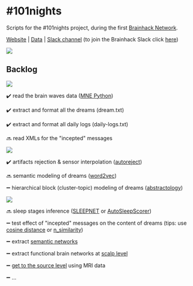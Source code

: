 # #101nights
Scripts for the #101nights project, during the first [Brainhack Network](http://brainhack-networks.com/program).

[Website](http://www.dreamsessions.org/101nights.html) | [Data](https://www.dropbox.com/sh/bnzgspyjutjyjcq/AAD63mR1tLYxtytRVQiTCMLDa?dl=0) | [Slack channel](https://brainhack.slack.com/messages/101nights/) (to join the Brainhack Slack click [here](https://brainhack-slack-invite.herokuapp.com/))

<img src="http://www.dreamsessions.org/images/101nights/Panorama.jpg">

## Backlog
<img src="https://img.shields.io/badge/1-Ready%3F-red.svg?longCache=true&style=for-the-badge">

:heavy_check_mark: read the brain waves data ([MNE Python](https://github.com/mne-tools/mne-python))

:heavy_check_mark: extract and format all the dreams (dream.txt)

:heavy_check_mark: extract and format all daily logs (daily-logs.txt)

:soon: read XMLs for the "incepted" messages

<img src="https://img.shields.io/badge/2-Steady...-orange.svg?longCache=true&style=for-the-badge">

:heavy_check_mark: artifacts rejection & sensor interpolation ([autoreject](http://autoreject.github.io/))

:soon: semantic modeling of dreams ([word2vec](https://radimrehurek.com/gensim/models/word2vec.html))

:heavy_minus_sign: hierarchical block (cluster-topic) modeling of dreams ([abstractology](https://gitlab.com/solstag/abstractology/))

<img src="https://img.shields.io/badge/3-Go!-green.svg?longCache=true&style=for-the-badge">

:soon: sleep stages inference ([SLEEPNET](https://arxiv.org/pdf/1707.08262.pdf) or [AutoSleepScorer](https://github.com/skjerns/AutoSleepScorer))

:heavy_minus_sign: test effect of "incepted" messages on the content of dreams (tips: use [cosine distance](https://www.researchgate.net/post/What_is_the_best_way_to_measure_text_similarities_based_on_word2vec_word_embeddings) or [n_similarity](https://tedboy.github.io/nlps/generated/generated/gensim.models.Word2Vec.n_similarity.html))

:heavy_minus_sign: extract [semantic networks](https://networkx.github.io/documentation/stable/auto_examples/graph/words.html#sphx-glr-auto-examples-graph-words-py)

:heavy_minus_sign: extract functional brain networks at [scalp level](https://www.martinos.org/mne/stable/auto_examples/connectivity/plot_sensor_connectivity.html#sphx-glr-auto-examples-connectivity-plot-sensor-connectivity-py)

:heavy_minus_sign: [get to the source level](http://www.martinos.org/mne/stable/manual/cookbook.html) using MRI data

:heavy_minus_sign: ...
